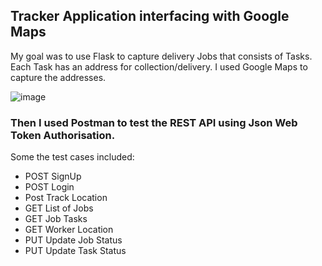 ## Tracker Application interfacing with Google Maps

My goal was to use Flask to capture delivery Jobs that consists of Tasks. 
Each Task has an address for collection/delivery. 
I used Google Maps to capture the addresses. 

![image](https://user-images.githubusercontent.com/34986276/149943159-374795f4-3020-46c2-822e-786a353c4dbc.png)


### Then I used Postman to test the REST API using Json Web Token Authorisation.

Some the test cases included:

* POST SignUp
* POST Login
* Post Track Location
* GET List of Jobs
* GET Job Tasks
* GET Worker Location
* PUT Update Job Status
* PUT Update Task Status


